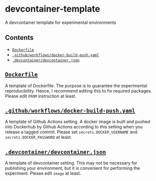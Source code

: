 # devcontainer-template
A devcontainer template for experimental environments

## Contents
- [`Dockerfile`](/Dockerfile)
- [`.github/workflows/docker-build-push.yaml`](/.github/workflows/docker-build-push.yaml)
- [`.devcontainer/devcontainer.json`](/.devcontainer/devcontainer.json)

## [`Dockerfile`](/Dockerfile)
A template of Dockerfile.
The purpose is to guarantee the experimental reproducibility.
Hence, I recommend editing this to fix required packages.
Please edit `FROM` instruction at least.

## [`.github/workflows/docker-build-push.yaml`](/.github/workflows/docker-build-push.yaml)
A template of Github Actions setting.
A docker image is built and pushed into Dockerhub by Github Actions according to this setting when you release a tagged commit.
Please set `secrets.DOCKER_USERNAME` and `secrets.DOCKER_PASSWORD` at least.

## [`.devcontainer/devcontainer.json`](/.devcontainer/devcontainer.json)
A template of devcontainer setting.
This may not be necessary for publishing your environment, but it is convenient for performing the experiment.
Please edit `image` at least.
